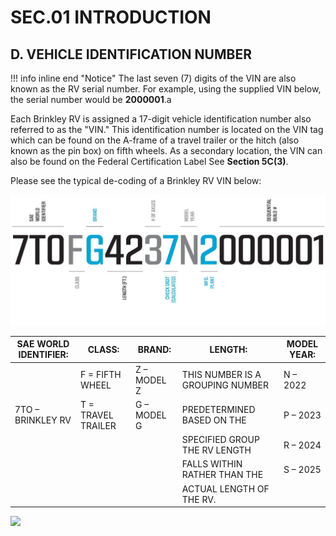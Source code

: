 # SEC.01 **INTRODUCTION**

## D. VEHICLE IDENTIFICATION NUMBER
!!! info inline end "Notice"
    The last seven (7) digits of the VIN are also known as the RV serial number. For example, using the supplied VIN below, the serial number would be **2000001**.a

Each Brinkley RV is assigned a 17-digit vehicle identification number also referred to as the "VIN." This identification number is located on the VIN tag which can be found on the A-frame of a travel trailer or the hitch (also known as the pin box) on fifth wheels. As a secondary location, the VIN can also be found on the Federal Certification Label See **Section 5C(3)**.



Please see the typical de-coding of a Brinkley RV VIN below:

![VIN breakdown](_page_13_Figure_6.jpeg)

| SAE WORLD<br>IDENTIFIER:     | CLASS:             | BRAND:      | LENGTH:                          | MODEL YEAR: |
|-------------------|--------------------|-------------|----------------------------------|-------------|
|                         | F = FIFTH WHEEL    | Z – MODEL Z | THIS NUMBER IS A GROUPING NUMBER | N – 2022    |
| 7TO – BRINKLEY RV | T = TRAVEL TRAILER | G – MODEL G | PREDETERMINED BASED ON THE       | P – 2023    |
|                   |                    |             | SPECIFIED GROUP THE RV LENGTH    | R – 2024    |
|                   |                    |             | FALLS WITHIN RATHER THAN THE     | S – 2025    |
|                   |                    |             | ACTUAL LENGTH OF THE RV.         |             |

![](_page_14_Picture_0.jpeg)




